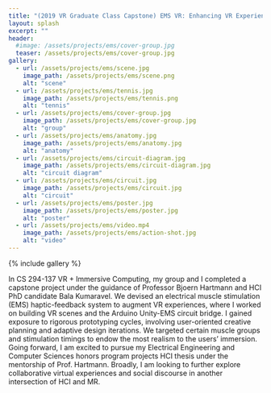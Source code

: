 ```yaml
---
title: "(2019 VR Graduate Class Capstone) EMS VR: Enhancing VR Experience Through Electrical Muscle Stimulation System"
layout: splash
excerpt: ""
header:
  #image: /assets/projects/ems/cover-group.jpg
  teaser: /assets/projects/ems/cover-group.jpg
gallery:
  - url: /assets/projects/ems/scene.jpg
    image_path: /assets/projects/ems/scene.png
    alt: "scene"
  - url: /assets/projects/ems/tennis.jpg
    image_path: /assets/projects/ems/tennis.png
    alt: "tennis"
  - url: /assets/projects/ems/cover-group.jpg
    image_path: /assets/projects/ems/cover-group.jpg
    alt: "group"
  - url: /assets/projects/ems/anatomy.jpg
    image_path: /assets/projects/ems/anatomy.jpg
    alt: "anatomy"
  - url: /assets/projects/ems/circuit-diagram.jpg
    image_path: /assets/projects/ems/circuit-diagram.jpg
    alt: "circuit diagram"
  - url: /assets/projects/ems/circuit.jpg
    image_path: /assets/projects/ems/circuit.jpg
    alt: "circuit"
  - url: /assets/projects/ems/poster.jpg
    image_path: /assets/projects/ems/poster.jpg
    alt: "poster"
  - url: /assets/projects/ems/video.mp4
    image_path: /assets/projects/ems/action-shot.jpg
    alt: "video"
---
```


{% include gallery %}

In CS 294-137 VR + Immersive Computing, my group and I completed a capstone project under the guidance of Professor Bjoern Hartmann and HCI PhD candidate Bala Kumaravel. We devised an electrical muscle stimulation (EMS) haptic-feedback system to augment VR experiences, where I worked on building VR scenes and the Arduino Unity-EMS circuit bridge. I gained exposure to rigorous prototyping cycles, involving user-oriented creative planning and adaptive design iterations. We targeted certain muscle groups and stimulation timings to endow the most realism to the users’ immersion. Going forward, I am excited to pursue my Electrical Engineering and Computer Sciences honors program projects HCI thesis under the mentorship of Prof. Hartmann. Broadly, I am looking to further explore collaborative virtual experiences and social discourse in another intersection of HCI and MR. 
